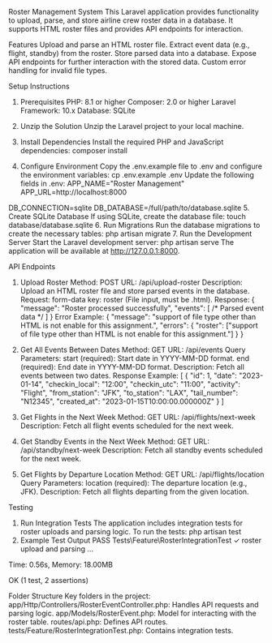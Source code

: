 Roster Management System
This Laravel application provides functionality to upload, parse, and store airline crew roster data in a database. It supports HTML roster files and provides API endpoints for interaction.

Features
Upload and parse an HTML roster file.
Extract event data (e.g., flight, standby) from the roster.
Store parsed data into a database.
Expose API endpoints for further interaction with the stored data.
Custom error handling for invalid file types.

Setup Instructions
1. Prerequisites
PHP: 8.1 or higher
Composer: 2.0 or higher
Laravel Framework: 10.x
Database: SQLite

2. Unzip the Solution
Unzip the Laravel project to your local machine.
3. Install Dependencies
Install the required PHP and JavaScript dependencies:
composer install
4. Configure Environment
Copy the .env.example file to .env and configure the environment variables:
cp .env.example .env
Update the following fields in .env:
APP_NAME="Roster Management"
APP_URL=http://localhost:8000

DB_CONNECTION=sqlite
DB_DATABASE=/full/path/to/database.sqlite
5. Create SQLite Database
If using SQLite, create the database file:
touch database/database.sqlite
6. Run Migrations
Run the database migrations to create the necessary tables:
php artisan migrate
7. Run the Development Server
Start the Laravel development server:
php artisan serve
The application will be available at http://127.0.0.1:8000.

API Endpoints
1. Upload Roster
Method: POST
URL: /api/upload-roster
Description: Upload an HTML roster file and store parsed events in the database.
Request:
form-data key: roster (File input, must be .html).
Response:
{
    "message": "Roster processed successfully",
    "events": [ /* Parsed event data */ ]
}
Error Example:
{
    "message": "support of file type other than HTML is not enable for this assignment.",
    "errors": {
        "roster": ["support of file type other than HTML is not enable for this assignment."]
    }
}

2. Get All Events Between Dates
Method: GET
URL: /api/events
Query Parameters:
start (required): Start date in YYYY-MM-DD format.
end (required): End date in YYYY-MM-DD format.
Description: Fetch all events between two dates.
Response Example:
[
    {
        "id": 1,
        "date": "2023-01-14",
        "checkin_local": "12:00",
        "checkin_utc": "11:00",
        "activity": "Flight",
        "from_station": "JFK",
        "to_station": "LAX",
        "tail_number": "N12345",
        "created_at": "2023-01-15T10:00:00.000000Z"
    }
]

3. Get Flights in the Next Week
Method: GET
URL: /api/flights/next-week
Description: Fetch all flight events scheduled for the next week.

4. Get Standby Events in the Next Week
Method: GET
URL: /api/standby/next-week
Description: Fetch all standby events scheduled for the next week.

5. Get Flights by Departure Location
Method: GET
URL: /api/flights/location
Query Parameters:
location (required): The departure location (e.g., JFK).
Description: Fetch all flights departing from the given location.

Testing
1. Run Integration Tests
The application includes integration tests for roster uploads and parsing logic. To run the tests:
php artisan test
2. Example Test Output
PASS  Tests\Feature\RosterIntegrationTest
✓ roster upload and parsing
…

Time: 0.56s, Memory: 18.00MB

OK (1 test, 2 assertions)


Folder Structure
Key folders in the project:
app/Http/Controllers/RosterEventController.php: Handles API requests and parsing logic.
app/Models/RosterEvent.php: Model for interacting with the roster table.
routes/api.php: Defines API routes.
tests/Feature/RosterIntegrationTest.php: Contains integration tests.




